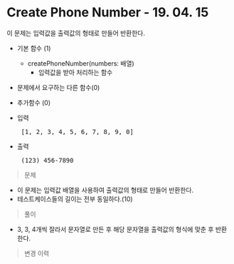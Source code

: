 # Create Phone Number - 19. 04. 15

이 문제는 입력값을 출력값의 형태로 만들어 반환한다.

- 기본 함수 (1)
  - createPhoneNumber(numbers: 배열)
    - 입력값을 받아 처리하는 함수
- 문제에서 요구하는 다른 함수(0)
- 추가함수 (0)

- 입력
  <pre> [1, 2, 3, 4, 5, 6, 7, 8, 9, 0] </pre>
 
- 출력
  <pre> (123) 456-7890 </pre>

> 문제
  - 이 문제는 입력값 배열을 사용하여 출력값의 형태로 만들어 반환한다.
  - 테스트케이스들의 길이는 전부 동일하다.(10)

> 풀이
  - 3, 3, 4개씩 잘라서 문자열로 만든 후 해당 문자열을 출력값의 형식에 맞춘 후 반환한다.

>변경 이력